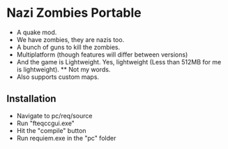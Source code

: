# Nazi Zombies Portable
* A quake mod.
* We have zombies, they are nazis too.
* A bunch of guns to kill the zombies.
* Multiplatform (though features will differ between versions)
* And the game is Lightweight. Yes, lightweight (Less than 512MB for me is lightweight).
** Not my words.
* Also supports custom maps.

## Installation
* Navigate to pc/req/source
* Run "fteqccgui.exe"
* Hit the "compile" button
* Run requiem.exe in the "pc" folder
